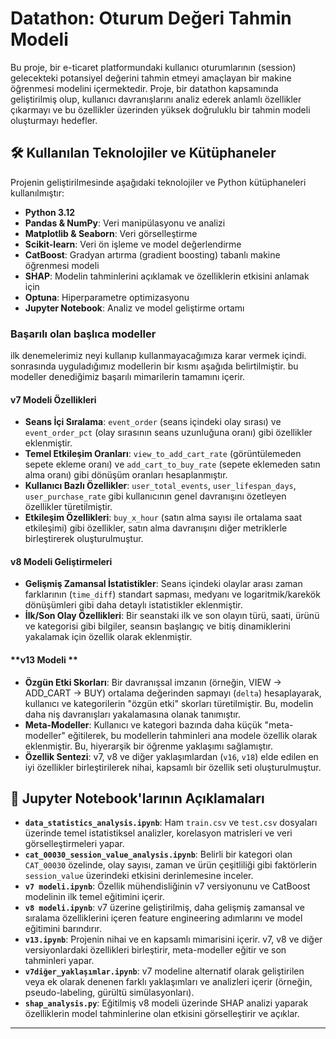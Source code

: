 # Datathon: Oturum Değeri Tahmin Modeli

Bu proje, bir e-ticaret platformundaki kullanıcı oturumlarının (session) gelecekteki potansiyel değerini tahmin etmeyi amaçlayan bir makine öğrenmesi modelini içermektedir. Proje, bir datathon kapsamında geliştirilmiş olup, kullanıcı davranışlarını analiz ederek anlamlı özellikler çıkarmayı ve bu özellikler üzerinden yüksek doğruluklu bir tahmin modeli oluşturmayı hedefler.

## 🛠️ Kullanılan Teknolojiler ve Kütüphaneler
Projenin geliştirilmesinde aşağıdaki teknolojiler ve Python kütüphaneleri kullanılmıştır:
  * **Python 3.12**
  * **Pandas & NumPy**: Veri manipülasyonu ve analizi
  * **Matplotlib & Seaborn**: Veri görselleştirme
  * **Scikit-learn**: Veri ön işleme ve model değerlendirme
  * **CatBoost**: Gradyan artırma (gradient boosting) tabanlı makine öğrenmesi modeli
  * **SHAP**: Modelin tahminlerini açıklamak ve özelliklerin etkisini anlamak için
  * **Optuna**: Hiperparametre optimizasyonu
  * **Jupyter Notebook**: Analiz ve model geliştirme ortamı

### **Başarılı olan başlıca modeller**
ilk denemelerimiz neyi kullanıp kullanmayacağımıza karar vermek içindi. sonrasında uyguladığımız modellerin bir kısmı aşağıda belirtilmiştir.
bu modeller denediğimiz başarılı mimarilerin tamamını içerir.  
#### **v7 Modeli Özellikleri**

  * **Seans İçi Sıralama**: `event_order` (seans içindeki olay sırası) ve `event_order_pct` (olay sırasının seans uzunluğuna oranı) gibi özellikler eklenmiştir.
  * **Temel Etkileşim Oranları**: `view_to_add_cart_rate` (görüntülemeden sepete ekleme oranı) ve `add_cart_to_buy_rate` (sepete eklemeden satın alma oranı) gibi dönüşüm oranları hesaplanmıştır.
  * **Kullanıcı Bazlı Özellikler**: `user_total_events`, `user_lifespan_days`, `user_purchase_rate` gibi kullanıcının genel davranışını özetleyen özellikler türetilmiştir.
  * **Etkileşim Özellikleri**: `buy_x_hour` (satın alma sayısı ile ortalama saat etkileşimi) gibi özellikler, satın alma davranışını diğer metriklerle birleştirerek oluşturulmuştur.

#### **v8 Modeli Geliştirmeleri**

  * **Gelişmiş Zamansal İstatistikler**: Seans içindeki olaylar arası zaman farklarının (`time_diff`) standart sapması, medyanı ve logaritmik/karekök dönüşümleri gibi daha detaylı istatistikler eklenmiştir.
  * **İlk/Son Olay Özellikleri**: Bir seanstaki ilk ve son olayın türü, saati, ürünü ve kategorisi gibi bilgiler, seansın başlangıç ve bitiş dinamiklerini yakalamak için özellik olarak eklenmiştir.

#### **v13 Modeli **

  * **Özgün Etki Skorları**: Bir davranışsal imzanın (örneğin, VIEW -\> ADD\_CART -\> BUY) ortalama değerinden sapmayı (`delta`) hesaplayarak, kullanıcı ve kategorilerin "özgün etki" skorları türetilmiştir. Bu, modelin daha niş davranışları yakalamasına olanak tanımıştır.
  * **Meta-Modeller**: Kullanıcı ve kategori bazında daha küçük "meta-modeller" eğitilerek, bu modellerin tahminleri ana modele özellik olarak eklenmiştir. Bu, hiyerarşik bir öğrenme yaklaşımı sağlamıştır.
  * **Özellik Sentezi**: v7, v8 ve diğer yaklaşımlardan (`v16`, `v18`) elde edilen en iyi özellikler birleştirilerek nihai, kapsamlı bir özellik seti oluşturulmuştur.

## 📁 Jupyter Notebook'larının Açıklamaları

  * **`data_statistics_analysis.ipynb`**: Ham `train.csv` ve `test.csv` dosyaları üzerinde temel istatistiksel analizler, korelasyon matrisleri ve veri görselleştirmeleri yapar.
  * **`cat_00030_session_value_analysis.ipynb`**: Belirli bir kategori olan `CAT_00030` özelinde, olay sayısı, zaman ve ürün çeşitliliği gibi faktörlerin `session_value` üzerindeki etkisini derinlemesine inceler.
  * **`v7 modeli.ipynb`**: Özellik mühendisliğinin v7 versiyonunu ve CatBoost modelinin ilk temel eğitimini içerir.
  * **`v8 modeli.ipynb`**: v7 üzerine geliştirilmiş, daha gelişmiş zamansal ve sıralama özelliklerini içeren feature engineering adımlarını ve model eğitimini barındırır.
  * **`v13.ipynb`**: Projenin nihai ve en kapsamlı mimarisini içerir. v7, v8 ve diğer versiyonlardaki özellikleri birleştirir, meta-modeller eğitir ve son tahminleri yapar.
  * **`v7diğer_yaklaşımlar.ipynb`**: v7 modeline alternatif olarak geliştirilen veya ek olarak denenen farklı yaklaşımları ve analizleri içerir (örneğin, pseudo-labeling, gürültü simülasyonları).
  * **`shap_analysis.py`**: Eğitilmiş v8 modeli üzerinde SHAP analizi yaparak özelliklerin model tahminlerine olan etkisini görselleştirir ve açıklar.

-----
